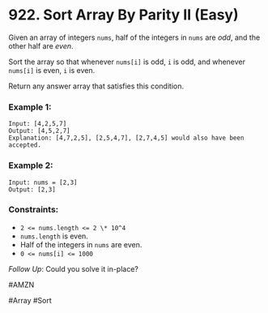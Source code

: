 # 922. Sort Array By Parity II (Easy)

Given an array of integers `nums`, half of the integers in `nums` are _odd_, and the other half are _even_.

Sort the array so that whenever `nums[i]` is odd, `i` is odd, and whenever `nums[i]` is even, `i` is even.

Return any answer array that satisfies this condition.

### Example 1:

```
Input: [4,2,5,7]
Output: [4,5,2,7]
Explanation: [4,7,2,5], [2,5,4,7], [2,7,4,5] would also have been accepted.
```

### Example 2:

```
Input: nums = [2,3]
Output: [2,3]
```

### Constraints:

- `2 <= nums.length <= 2 \* 10^4`
- `nums.length` is even.
- Half of the integers in `nums` are even.
- `0 <= nums[i] <= 1000`

_Follow Up_: Could you solve it in-place?

#AMZN

#Array #Sort
